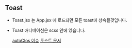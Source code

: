 ## Toast

- Toast.jsx 는 App.jsx 에 로드되면 모든 toast에 상속될것입니다.
- Toast 애니메이션은 scss 안에 있습니다.

  [autoClos 이슈](https://github.com/fkhadra/react-toastify/issues?q=autoClose+is%3Aclosed)
  [토스트 문서](https://github.com/fkhadra/react-toastify)
